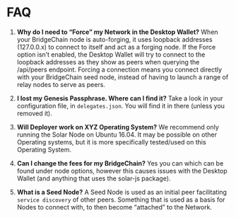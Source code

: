 # FAQ

1. **Why do I need to “Force” my Network in the Desktop Wallet?** When your BridgeChain node is auto-forging, it uses loopback addresses (127.0.0.x) to connect to itself and act as a forging node. If the Force option isn’t enabled, the Desktop Wallet will try to connect to the loopback addresses as they show as peers when querying the /api/peers endpoint. Forcing a connection means you connect directly with your BridgeChain seed node, instead of having to launch a range of relay nodes to serve as peers.

2. **I lost my Genesis Passphrase. Where can I find it?** Take a look in your configuration file, in `delegates.json`. You will find it in there (unless you removed it).

3. **Will Deployer work on XYZ Operating System?** We recommend only running the Solar Node on Ubuntu 16.04. It may be possible on other Operating systems, but it is more specifically tested/used on this Operating System.

4. **Can I change the fees for my BridgeChain?** Yes you can which can be found under node options, however this causes issues with the Desktop Wallet (and anything that uses the solar-js package).

5. **What is a Seed Node?** A Seed Node is used as an initial peer facilitating `service discovery` of other peers. Something that is used as a basis for Nodes to connect with, to then become “attached” to the Network.
